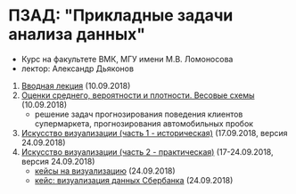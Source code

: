 # ПЗАД: "Прикладные задачи анализа данных"
* Курс на факультете ВМК, МГУ имени М.В. Ломоносова
* лектор: Александр Дьяконов


1. [Вводная лекция](PZAD2018_00_intro_02.pdf) (10.09.2018)
2. [Оценки среднего, вероятности и плотности. Весовые схемы](PZAD2018_01_probweights_06.pdf) (10.09.2018)
   + решение задач прогнозирования поведения клиентов супермаркета, прогнозирования автомобильных пробок
3. [Искусство визуализации (часть 1 - историческая)](PZAD2018_02_visualize_part1_11.pdf) (17.09.2018, версия 24.09.2018)
3. [Искусство визуализации (часть 2 - практическая)](PZAD2018_03_visualize_part2_14.pdf) (17-24.09.2018, версия 24.09.2018)
   + [кейсы на визуализацию](PZAD2018case_visual_03.pdf) (24.09.2018)
   + [кейс: визуализация данных Сбербанка](PZAD2018case_sdsj_01.pdf) (24.09.2018)

